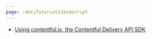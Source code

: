 ```yaml
---
page: :docsTutorialsJavascript
---
```


- [Using contentful.js, the Contentful Delivery API SDK](/developers/docs/tutorials/javascript/using-js-cda-sdk/)
